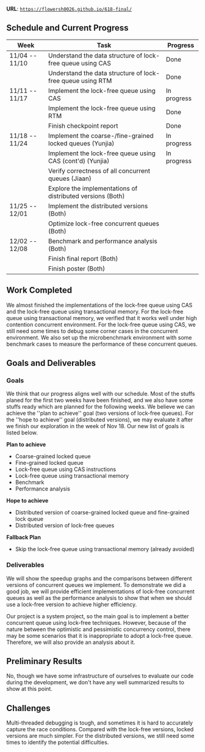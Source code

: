 **URL**: [`https://flowersh0026.github.io/618-final/`](https://flowersh0026.github.io/618-final/)

## Schedule and Current Progress

| Week           | Task                                                        | Progress    |
|----------------|-------------------------------------------------------------|-------------|
| 11/04 -- 11/10 | Understand the data structure of lock-free queue using CAS  | Done        |
|                | Understand the data structure of lock-free queue using RTM  | Done        |
| 11/11 -- 11/17 | Implement the lock-free queue using CAS                     | In progress |
|                | Implement the lock-free queue using RTM                     | Done        |
|                | Finish checkpoint report                                    | Done        |
| 11/18 -- 11/24 | Implement the coarse-/fine-grained locked queues (Yunjia)   | In progress |
|                | Implement the lock-free queue using CAS (cont'd) (Yunjia)   | In progress |
|                | Verify correctness of all concurrent queues (Jiaan)         |             |
|                | Explore the implementations of distributed versions (Both)  |             |
| 11/25 -- 12/01 | Implement the distributed versions (Both)                   |             |
|                | Optimize lock-free concurrent queues (Both)                 |             |
| 12/02 -- 12/08 | Benchmark and performance analysis (Both)                   |             |
|                | Finish final report (Both)                                  |             |
|                | Finish poster (Both)                                        |             |

## Work Completed

We almost finished the implementations of the lock-free queue using CAS and the
lock-free queue using transactional memory. For the lock-free queue using
transactional memory, we verified that it works well under high contention
concurrent environment. For the lock-free queue using CAS, we still need some
times to debug some corner cases in the concurrent environment. We also set up
the microbenchmark environment with some benchmark cases to measure the
performance of these concurrent queues.

## Goals and Deliverables

### Goals

We think that our progress aligns well with our schedule. Most of the stuffs
planed for the first two weeks have been finished, and we also have some stuffs
ready which are planned for the following weeks. We believe we can achieve the
''plan to achieve'' goal (two versions of lock-free queues). For the ''hope to
achieve'' goal (distributed versions), we may evaluate it after we finish our
exploration in the week of Nov 18. Our new list of goals is listed below.

**Plan to achieve**

* Coarse-grained locked queue
* Fine-grained locked queue
* Lock-free queue using CAS instructions
* Lock-free queue using transactional memory
* Benchmark
* Performance analysis

**Hope to achieve**

* Distributed version of coarse-grained locked queue and fine-grained lock queue
* Distributed version of lock-free queues

**Fallback Plan**

* Skip the lock-free queue using transactional memory (already avoided)

### Deliverables

We will show the speedup graphs and the comparisons between different versions
of concurrent queues we implement. To demonstrate we did a good job, we will
provide efficient implementations of lock-free concurrent queues as well as the
performance analysis to show that when we should use a lock-free version to
achieve higher efficiency.

Our project is a system project, so the main goal is to implement a better
concurrent queue using lock-free techniques. However, because of the nature
between the optimistic and pessimistic concurrency control, there may be some
scenarios that it is inappropriate to adopt a lock-free queue. Therefore, we
will also provide an analysis about it.

## Preliminary Results

No, though we have some infrastructure of ourselves to evaluate our code during
the development, we don't have any well summarized results to show at this
point.

## Challenges

Multi-threaded debugging is tough, and sometimes it is hard to accurately
capture the race conditions. Compared with the lock-free versions, locked
versions are much simpler. For the distributed versions, we still need some
times to identify the potential difficulties.
